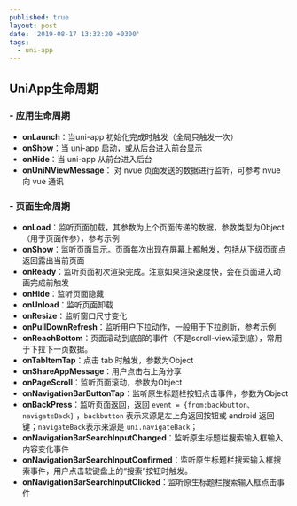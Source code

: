 ```yaml
---
published: true
layout: post
date: '2019-08-17 13:32:20 +0300'
tags:
  - uni-app
---
```

## UniApp生命周期

### - 应用生命周期
   + **onLaunch**：当uni-app 初始化完成时触发（全局只触发一次）
   + **onShow**：当 uni-app 启动，或从后台进入前台显示
   + **onHide**：当 uni-app 从前台进入后台
   + **onUniNViewMessage**：	对 nvue 页面发送的数据进行监听，可参考 nvue 向 vue 通讯
### - 页面生命周期
   + **onLoad**：监听页面加载，其参数为上个页面传递的数据，参数类型为Object（用于页面传参），参考示例		
   + **onShow**：监听页面显示。页面每次出现在屏幕上都触发，包括从下级页面点返回露出当前页面		
   + **onReady**：监听页面初次渲染完成。注意如果渲染速度快，会在页面进入动画完成前触发		
   + **onHide**：监听页面隐藏		
   + **onUnload**：监听页面卸载		
   + **onResize**：监听窗口尺寸变化	
   + **onPullDownRefresh**：监听用户下拉动作，一般用于下拉刷新，参考示例		
   + **onReachBottom**：页面滚动到底部的事件（不是scroll-view滚到底），常用于下拉下一页数据。	
   + **onTabItemTap**：点击 tab 时触发，参数为Object
   + **onShareAppMessage**：用户点击右上角分享
   + **onPageScroll**：监听页面滚动，参数为Object		
   + **onNavigationBarButtonTap**：监听原生标题栏按钮点击事件，参数为Object
   + **onBackPress**：监听页面返回，返回 `event = {from:backbutton、 navigateBack}` ，`backbutton` 表示来源是左上角返回按钮或 android 返回键；`navigateBack`表示来源是 `uni.navigateBack`；
   + **onNavigationBarSearchInputChanged**：监听原生标题栏搜索输入框输入内容变化事件
   + **onNavigationBarSearchInputConfirmed**：监听原生标题栏搜索输入框搜索事件，用户点击软键盘上的“搜索”按钮时触发。
   + **onNavigationBarSearchInputClicked**：监听原生标题栏搜索输入框点击事件